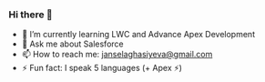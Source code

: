 ### Hi there 👋

- 🌱 I’m currently learning LWC and Advance Apex Development
- 💬 Ask me about Salesforce
- 📫 How to reach me: janselaghasiyeva@gmail.com
- ⚡ Fun fact: I speak 5 languages (+ Apex ⚡️)
